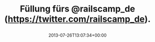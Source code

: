---
retweeted: false
source: <a href="https://chat.yakshed.org" rel="nofollow">chat.yakshed.org</a>
entities:
  user_mentions:
  - name: RailsCamp Germany
    screen_name: railscamp_de
    indices:
    - '13'
    - '26'
    id_str: '15227828'
    id: '15227828'
  urls: []
  symbols: []
  media:
  - expanded_url: https://twitter.com/bascht/status/360748226493702144/photo/1
    indices:
    - '28'
    - '50'
    url: http://t.co/dsKWwq5byQ
    media_url: http://pbs.twimg.com/media/BQGimcYCYAAjP0T.jpg
    id_str: '360748226502090752'
    id: '360748226502090752'
    media_url_https: https://pbs.twimg.com/media/BQGimcYCYAAjP0T.jpg
    sizes:
      small:
        w: '510'
        h: '680'
        resize: fit
      large:
        w: '1224'
        h: '1632'
        resize: fit
      thumb:
        w: '150'
        h: '150'
        resize: crop
      medium:
        w: '900'
        h: '1200'
        resize: fit
    type: photo
    display_url: pic.twitter.com/dsKWwq5byQ
  hashtags: []
display_text_range:
- '0'
- '50'
favorite_count: '1'
id_str: '360748226493702144'
truncated: false
retweet_count: '0'
id: '360748226493702144'
possibly_sensitive: false
created_at: Fri Jul 26 13:07:34 +0000 2013
favorited: false
full_text: Füllung fürs [@railscamp_de](https://twitter.com/railscamp_de).
lang: de
extended_entities:
  media:
  - expanded_url: https://twitter.com/bascht/status/360748226493702144/photo/1
    indices:
    - '28'
    - '50'
    url: http://t.co/dsKWwq5byQ
    media_url: http://pbs.twimg.com/media/BQGimcYCYAAjP0T.jpg
    id_str: '360748226502090752'
    id: '360748226502090752'
    media_url_https: https://pbs.twimg.com/media/BQGimcYCYAAjP0T.jpg
    sizes:
      small:
        w: '510'
        h: '680'
        resize: fit
      large:
        w: '1224'
        h: '1632'
        resize: fit
      thumb:
        w: '150'
        h: '150'
        resize: crop
      medium:
        w: '900'
        h: '1200'
        resize: fit
    type: photo
    display_url: pic.twitter.com/dsKWwq5byQ
tags:
- pesos/twitter
date: '2013-07-26T13:07:34+00:00'
src: https://twitter.com/bascht/status/360748226493702144
original_url: https://twitter.com/bascht/status/360748226493702144
type: twitter_tweet
media_url: https://img.bascht.com/twitter/pbs.twimg.com/media/BQGimcYCYAAjP0T.jpg
text: Füllung fürs [@railscamp_de](https://twitter.com/railscamp_de).
title: 'Füllung fürs @railscamp_de (https://twitter.com/railscamp_de).

  '

---